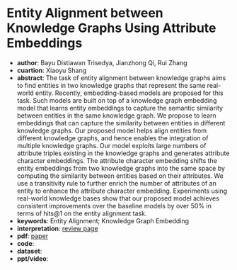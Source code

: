 # Entity Alignment between Knowledge Graphs Using Attribute Embeddings 
- **author**: Bayu Distiawan Trisedya, Jianzhong Qi, Rui Zhang  
- **cuartion**: Xiaoyu Shang  
- **abstract**: The task of entity alignment between knowledge graphs aims to find entities in two knowledge graphs that represent the same real-world entity. Recently, embedding-based models are proposed for this task. Such models are built on top of a knowledge graph embedding model that learns entity embeddings to capture the semantic similarity between entities in the same knowledge graph. We propose to learn embeddings that can capture the similarity between entities in different knowledge graphs. Our proposed model helps align entities from different knowledge graphs, and hence enables the integration of multiple knowledge graphs. Our model exploits large numbers of attribute triples existing in the knowledge graphs and generates attribute character embeddings. The attribute character embedding shifts the entity embeddings from two knowledge graphs into the same space by computing the similarity between entities based on their attributes. We use a transitivity rule to further enrich the number of attributes of an entity to enhance the attribute character embedding. Experiments using real-world knowledge bases show that our proposed model achieves consistent improvements over the baseline models by over 50% in terms of hits@1 on the entity alignment task.
- **keywords**: Entity Alignment; Knowledge Graph Embedding
- **interpretation**: [review page](https://mp.weixin.qq.com/s?__biz=MzU2NjAxNDYwMg==&mid=2247487143&idx=1&sn=ee13fcca9b6010be9bae56da505833cf&utm_source=tuicool&utm_medium=referral)
- **pdf**: [paper](https://aaai.org/ojs/index.php/AAAI/article/view/3798)
- **code**:
- **dataset**:
- **ppt/video**:
